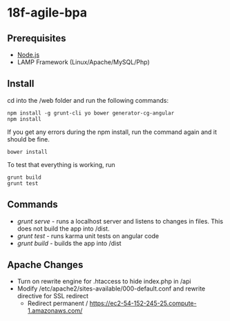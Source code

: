 # 18f-agile-bpa

## Prerequisites

* [Node.js](https://nodejs.org)
* LAMP Framework (Linux/Apache/MySQL/Php)

## Install

cd into the /web folder and run the following commands:

	npm install -g grunt-cli yo bower generator-cg-angular
	npm install

If you get any errors during the npm install, run the command again and it should be fine.

	bower install

To test that everything is working, run

	grunt build
	grunt test

## Commands

* *grunt serve* - runs a localhost server and listens to changes in files. This does not build the app into /dist.
* *grunt test* - runs karma unit tests on angular code
* *grunt build* - builds the app into /dist

## Apache Changes

* Turn on rewrite engine for .htaccess to hide index.php in /api
* Modify /etc/apache2/sites-available/000-default.conf and rewrite directive for SSL redirect
  * Redirect permanent / https://ec2-54-152-245-25.compute-1.amazonaws.com/
